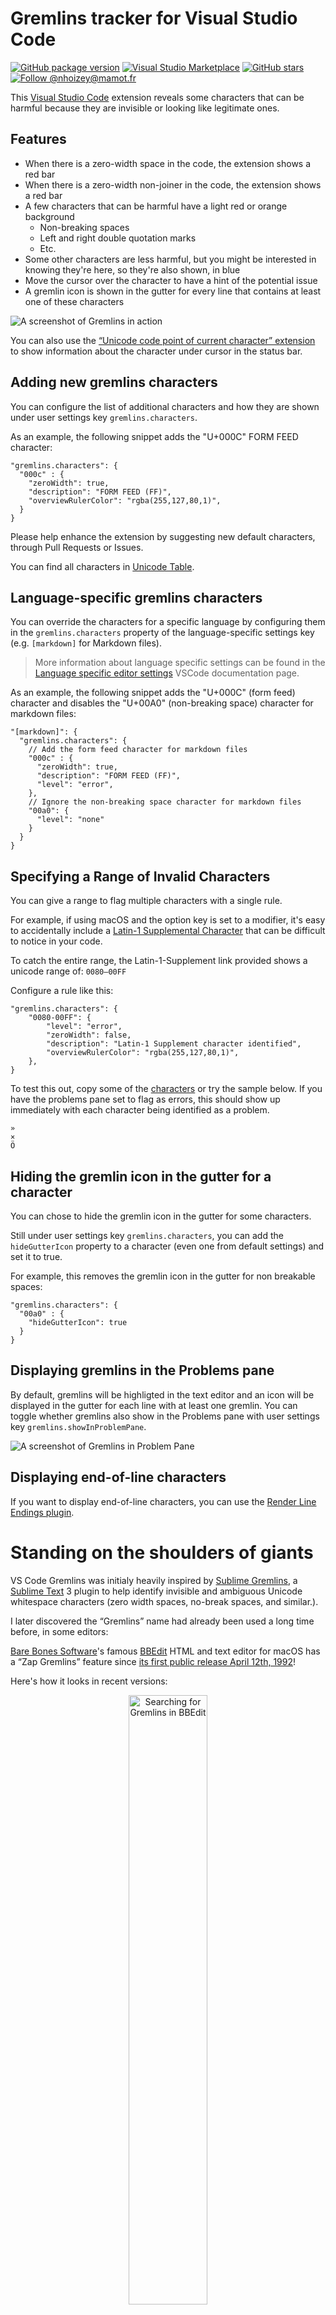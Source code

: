 # Gremlins tracker for Visual Studio Code

[![GitHub package version](https://img.shields.io/github/package-json/v/nhoizey/vscode-gremlins.svg?style=for-the-badge&logo=visualstudiocode)](https://marketplace.visualstudio.com/items?itemName=nhoizey.gremlins)
[![Visual Studio Marketplace](https://img.shields.io/vscode-marketplace/d/nhoizey.gremlins.svg?style=for-the-badge&logo=visualstudiocode)](https://marketplace.visualstudio.com/items?itemName=nhoizey.gremlins)
[![GitHub stars](https://img.shields.io/github/stars/nhoizey/vscode-gremlins.svg?style=for-the-badge&logo=github)](https://github.com/nhoizey/vscode-gremlins/stargazers)
[![Follow @nhoizey@mamot.fr](https://img.shields.io/mastodon/follow/000262395?domain=https%3A%2F%2Fmamot.fr&style=for-the-badge&logo=mastodon&logoColor=white&color=6364FF)](https://mamot.fr/@nhoizey)

This [Visual Studio Code](https://code.visualstudio.com/) extension reveals some characters that can be harmful because they are invisible or looking like legitimate ones.

## Features

- When there is a zero-width space in the code, the extension shows a red bar
- When there is a zero-width non-joiner in the code, the extension shows a red bar
- A few characters that can be harmful have a light red or orange background
  - Non-breaking spaces
  - Left and right double quotation marks
  - Etc.
- Some other characters are less harmful, but you might be interested in knowing they're here, so they're also shown, in blue
- Move the cursor over the character to have a hint of the potential issue
- A gremlin icon is shown in the gutter for every line that contains at least one of these characters

![A screenshot of Gremlins in action](images/screenshot.png)

You can also use the [“Unicode code point of current character” extension](https://marketplace.visualstudio.com/items?itemName=zeithaste.cursorCharCode) to show information about the character under cursor in the status bar.

## Adding new gremlins characters

You can configure the list of additional characters and how they are shown under user settings key `gremlins.characters`.

As an example, the following snippet adds the "U+000C" FORM FEED character:

```jsonc
"gremlins.characters": {
  "000c" : {
    "zeroWidth": true,
    "description": "FORM FEED (FF)",
    "overviewRulerColor": "rgba(255,127,80,1)",
  }
}
```

Please help enhance the extension by suggesting new default characters, through Pull Requests or Issues.

You can find all characters in [Unicode Table](https://unicode-table.com/en/).

## Language-specific gremlins characters

You can override the characters for a specific language by configuring them in the `gremlins.characters` property of the language-specific settings key (e.g. `[markdown]` for Markdown files).

> More information about language specific settings can be found in the [Language specific editor settings](https://code.visualstudio.com/docs/getstarted/settings#_language-specific-editor-settings) VSCode documentation page.

As an example, the following snippet adds the "U+000C" (form feed) character and disables the "U+00A0" (non-breaking space) character for markdown files:

```jsonc
"[markdown]": {
  "gremlins.characters": {
    // Add the form feed character for markdown files
    "000c" : {
      "zeroWidth": true,
      "description": "FORM FEED (FF)",
      "level": "error",
    },
    // Ignore the non-breaking space character for markdown files
    "00a0": {
      "level": "none"
    }
  }
}
```

## Specifying a Range of Invalid Characters

You can give a range to flag multiple characters with a single rule.

For example, if using macOS and the option key is set to a modifier, it's easy to accidentally include a [Latin-1 Supplemental Character](https://unicode-table.com/en/blocks/latin-1-supplement/) that can be difficult to notice in your code.

To catch the entire range, the Latin-1-Supplement link provided shows a unicode range of: `0080—00FF`

Configure a rule like this:

```jsonc
"gremlins.characters": {
    "0080-00FF": {
        "level": "error",
        "zeroWidth": false,
        "description": "Latin-1 Supplement character identified",
        "overviewRulerColor": "rgba(255,127,80,1)",
    },
}
```

To test this out, copy some of the [characters](https://unicode-table.com/en/blocks/latin-1-supplement/) or try the sample below.
If you have the problems pane set to flag as errors, this should show up immediately with each character being identified as a problem.

```text
»
×
Ö
```

## Hiding the gremlin icon in the gutter for a character

You can chose to hide the gremlin icon in the gutter for some characters.

Still under user settings key `gremlins.characters`, you can add the `hideGutterIcon` property to a character (even one from default settings) and set it to true.

For example, this removes the gremlin icon in the gutter for non breakable spaces:

```jsonc
"gremlins.characters": {
  "00a0" : {
    "hideGutterIcon": true
  }
}
```

## Displaying gremlins in the Problems pane

By default, gremlins will be highligted in the text editor and an icon will be displayed in the gutter for each line with at least one gremlin. You can toggle whether gremlins also show in the Problems pane with user settings key `gremlins.showInProblemPane`.

![A screenshot of Gremlins in Problem Pane](images/problems-screenshot.png)

## Displaying end-of-line characters

If you want to display end-of-line characters, you can use the [Render Line Endings plugin](https://marketplace.visualstudio.com/items?itemName=medo64.render-crlf).

# Standing on the shoulders of giants

VS Code Gremlins was initialy heavily inspired by [Sublime Gremlins](https://packagecontrol.io/packages/Gremlins), a [Sublime Text](https://www.sublimetext.com/) 3 plugin to help identify invisible and ambiguous Unicode whitespace characters (zero width spaces, no-break spaces, and similar.).

I later discovered the “Gremlins” name had already been used a long time before, in some editors:

[Bare Bones Software](http://www.barebones.com/)'s famous [BBEdit](http://www.barebones.com/products/bbedit/) HTML and text editor for macOS has a “Zap Gremlins” feature since [its first public release April 12th, 1992](https://groups.google.com/forum/#!topic/comp.sys.mac.announce/gvPGyuX3UCs)!

Here's how it looks in recent versions:

<p style="text-align: center"><img src="https://raw.githubusercontent.com/nhoizey/vscode-gremlins/master/images/bbedit-gremlins.png" width="50%" height="auto" alt="Searching for Gremlins in BBEdit" /></p>

It looks like people liked this feature so much that they made [a dedicated website](http://zapgremlins.com/), unfortunately not anymore. Thanks Archive.org for [the cached version](https://web.archive.org/web/20120618091150/http://zapgremlins.com/):

<p style="text-align: center"><img src="https://raw.githubusercontent.com/nhoizey/vscode-gremlins/master/images/zap-gremlins.jpg" width="75%" height="auto" alt="The Zap Gremlins website" /></p>

## License

MIT
